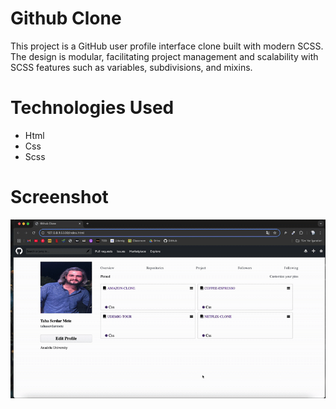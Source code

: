 # Github Clone

This project is a GitHub user profile interface clone built with modern SCSS. The design is modular, facilitating project management and scalability with SCSS features such as variables, subdivisions, and mixins.

# Technologies Used

- Html
- Css
- Scss

# Screenshot

<img src="./github-clone.gif"/>
